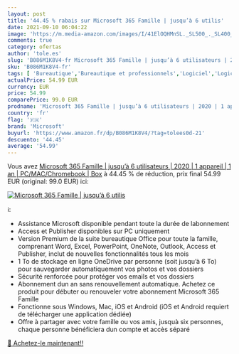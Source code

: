 ```yaml
---
layout: post
title: '44.45 % rabais sur Microsoft 365 Famille | jusqu’à 6 utilis'
date: 2021-09-10 06:04:22
image: 'https://m.media-amazon.com/images/I/41ElOQHMnSL._SL500_._SL400_.jpg'
comments: true
category: ofertas
author: 'tole.es'
slug: 'B086M1K8V4-fr Microsoft 365 Famille | jusqu’à 6 utilisateurs | 2020 | 1...'
sku: 'B086M1K8V4-fr'
tags: [ 'Bureautique','Bureautique et professionnels','Logiciel','Logiciels','microsoft', ]
actualPrice: 54.99 EUR
currency: EUR
price: 54.99
comparePrice: 99.0 EUR
prodname: 'Microsoft 365 Famille | jusqu’à 6 utilisateurs | 2020 | 1 appareil | 1 an | PC/MAC/Chromebook | Box'
country: 'fr'
flag: '🇫🇷'
brand: 'Microsoft'
buyurl: 'https://www.amazon.fr/dp/B086M1K8V4/?tag=tolees0d-21'
descuento: '44.45'
average: '54.99'
---
```


Vous avez [Microsoft 365 Famille | jusqu’à 6 utilisateurs | 2020 | 1 appareil | 1 an | PC/MAC/Chromebook | Box](https://www.amazon.fr/dp/B086M1K8V4/?tag=tolees0d-21)  à  44.45 % de réduction, prix final  54.99 EUR (original: 99.0 EUR) ici:

[![Microsoft 365 Famille | jusqu’à 6 utilis](https://m.media-amazon.com/images/I/41ElOQHMnSL._SL500_._SL400_.jpg)](https://www.amazon.fr/dp/B086M1K8V4/?tag=tolees0d-21)

ℹ️:

- Assistance Microsoft disponible pendant toute la durée de labonnement
- Access et Publisher disponibles sur PC uniquement
- Version Premium de la suite bureautique Office pour toute la famille, comprenant Word, Excel, PowerPoint, OneNote, Outlook, Access et Publisher, inclut de nouvelles fonctionnalités tous les mois
- 1 To de stockage en ligne OneDrive par personne (soit jusqu’à 6 To) pour sauvegarder automatiquement vos photos et vos dossiers
- Sécurité renforcée pour protéger vos emails et vos dossiers
- Abonnement dun an sans renouvellement automatique. Achetez ce produit pour débuter ou renouveler votre abonnement Microsoft 365 Famille
- Fonctionne sous Windows, Mac, iOS et Android (iOS et Android requiert de télécharger une application dédiée)
- Offre à partager avec votre famille ou vos amis, jusquà six personnes, chaque personne bénéficiera dun compte et accès séparé

[🛒 Achetez-le maintenant!!](https://www.amazon.fr/dp/B086M1K8V4/?tag=tolees0d-21)
